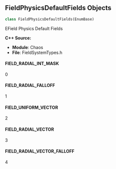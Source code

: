 ## FieldPhysicsDefaultFields Objects

```python
class FieldPhysicsDefaultFields(EnumBase)
```

EField Physics Default Fields

**C++ Source:**

- **Module**: Chaos
- **File**: FieldSystemTypes.h

<a id="unreal.FieldPhysicsDefaultFields.FIELD_RADIAL_INT_MASK"></a>

#### FIELD_RADIAL_INT_MASK

0

<a id="unreal.FieldPhysicsDefaultFields.FIELD_RADIAL_FALLOFF"></a>

#### FIELD_RADIAL_FALLOFF

1

<a id="unreal.FieldPhysicsDefaultFields.FIELD_UNIFORM_VECTOR"></a>

#### FIELD_UNIFORM_VECTOR

2

<a id="unreal.FieldPhysicsDefaultFields.FIELD_RADIAL_VECTOR"></a>

#### FIELD_RADIAL_VECTOR

3

<a id="unreal.FieldPhysicsDefaultFields.FIELD_RADIAL_VECTOR_FALLOFF"></a>

#### FIELD_RADIAL_VECTOR_FALLOFF

4

<a id="unreal.ImplicitTypeEnum"></a>
